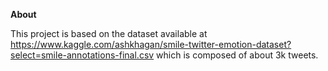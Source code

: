 **About**

This project is based on the dataset available at https://www.kaggle.com/ashkhagan/smile-twitter-emotion-dataset?select=smile-annotations-final.csv which is composed of about 3k tweets.

